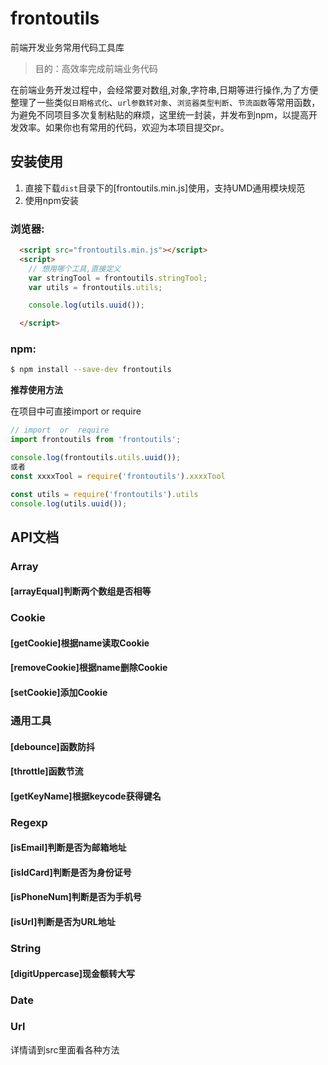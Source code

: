 # frontoutils
 
前端开发业务常用代码工具库  

> 目的：高效率完成前端业务代码

在前端业务开发过程中，会经常要对数组,对象,字符串,日期等进行操作,为了方便整理了一些类似`日期格式化`、`url参数转对象`、`浏览器类型判断`、`节流函数`等常用函数，为避免不同项目多次复制粘贴的麻烦，这里统一封装，并发布到npm，以提高开发效率。如果你也有常用的代码，欢迎为本项目提交pr。

## 安装使用

1. 直接下载`dist`目录下的[frontoutils.min.js]使用，支持UMD通用模块规范
2. 使用npm安装

### 浏览器:
``` html
  <script src="frontoutils.min.js"></script>
  <script>
    // 想用哪个工具,直接定义
    var stringTool = frontoutils.stringTool;
    var utils = frontoutils.utils;

    console.log(utils.uuid());

  </script>
```

### npm:
``` bash
$ npm install --save-dev frontoutils
```

**推荐使用方法**  

在项目中可直接import or require
``` javascript
// import  or  require
import frontoutils from 'frontoutils';

console.log(frontoutils.utils.uuid());
或者
const xxxxTool = require('frontoutils').xxxxTool

const utils = require('frontoutils').utils
console.log(utils.uuid());

```
## API文档

### Array  
#### [arrayEqual]判断两个数组是否相等 
### Cookie 
#### [getCookie]根据name读取Cookie  
#### [removeCookie]根据name删除Cookie
#### [setCookie]添加Cookie 

### 通用工具  
#### [debounce]函数防抖   
#### [throttle]函数节流   
#### [getKeyName]根据keycode获得键名 

### Regexp  
#### [isEmail]判断是否为邮箱地址 
#### [isIdCard]判断是否为身份证号
#### [isPhoneNum]判断是否为手机号  
#### [isUrl]判断是否为URL地址

### String  
#### [digitUppercase]现金额转大写


### Date


### Url
详情请到src里面看各种方法

